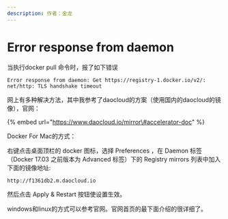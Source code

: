 ```yaml
---
description: 作者：金龙
---
```


# Error response from daemon

当执行docker pull 命令时，报了如下错误

```text
Error response from daemon: Get https://registry-1.docker.io/v2/: net/http: TLS handshake timeout
```

网上有多种解决方法，其中我参考了daocloud的方案（使用国内的daocloud的镜像），官网：

{% embed url="https://www.daocloud.io/mirror\#accelerator-doc" %}

Docker For Mac的方式：

右键点击桌面顶栏的 docker 图标，选择 Preferences ，在 Daemon 标签（Docker 17.03 之前版本为 Advanced 标签）下的 Registry mirrors 列表中加入下面的镜像地址:

```text
http://f1361db2.m.daocloud.io
```

然后点击 Apply & Restart 按钮使设置生效。



windows和linux的方式可以参考官网。官网首页的最下面介绍的很详细了。





